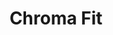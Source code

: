 ---
layout: page
title: Chroma Fit
description: a website to get your color analysis in seconds
img: 
importance: 1
redirect: https://github.com/utahorange/chroma-fit 
category: projects
---